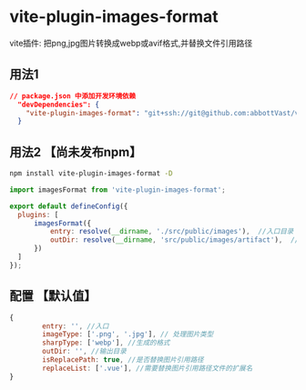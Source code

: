 # vite-plugin-images-format 

vite插件: 把png,jpg图片转换成webp或avif格式,并替换文件引用路径

## 用法1
```json
// package.json 中添加开发环境依赖
  "devDependencies": {
    "vite-plugin-images-format": "git+ssh://git@github.com:abbottVast/vite-plugin-images-format.git#v1.0.0"
  }
```

## 用法2 【尚未发布npm】
```bash
npm install vite-plugin-images-format -D
```

```javascript
import imagesFormat from 'vite-plugin-images-format';

export default defineConfig({
  plugins: [
      imagesFormat({
          entry: resolve(__dirname, './src/public/images'),  //入口目录
          outDir: resolve(__dirname, 'src/public/images/artifact'),  //输入目录
      })
  ]
});
```

## 配置 【默认值】

```javascript
{
        entry: '', //入口
        imageType: ['.png', '.jpg'], // 处理图片类型
        sharpType: ['webp'], //生成的格式
        outDir: '', //输出目录
        isReplacePath: true, //是否替换图片引用路径
        replaceList: ['.vue'], //需要替换图片引用路径文件的扩展名
}
```



